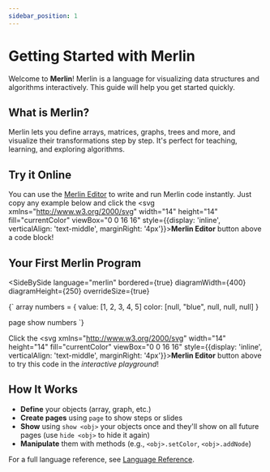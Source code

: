 ```yaml
---
sidebar_position: 1
---
```



# Getting Started with Merlin

Welcome to **Merlin**! Merlin is a language for visualizing data structures and algorithms interactively. This guide will help you get started quickly.

## What is Merlin?

Merlin lets you define arrays, matrices, graphs, trees and more, and visualize their transformations step by step. It's perfect for teaching, learning, and exploring algorithms.

## Try it Online

You can use the [Merlin Editor](https://eth-peach-lab.github.io/merlin/) to write and run Merlin code instantly. Just copy any example below and click the <svg xmlns="http://www.w3.org/2000/svg" width="14" height="14" fill="currentColor" viewBox="0 0 16 16" style={{display: 'inline', verticalAlign: 'text-middle', marginRight: '4px'}}><path d="M14 0a2 2 0 0 1 2 2v12a2 2 0 0 1-2 2H2a2 2 0 0 1-2-2V2a2 2 0 0 1 2-2zM5.904 10.803 10 6.707v2.768a.5.5 0 0 0 1 0V5.5a.5.5 0 0 0-.5-.5H6.525a.5.5 0 1 0 0 1h2.768l-4.096 4.096a.5.5 0 0 0 .707.707"/></svg>**Merlin Editor** button above a code block!

## Your First Merlin Program

<SideBySide 
  language="merlin"
  bordered={true}
  diagramWidth={400}
  diagramHeight={250}
  overrideSize={true}
>
{`
array numbers = {
    value: [1, 2, 3, 4, 5]
    color: [null, "blue", null, null, null]
}

page
show numbers
`}
</SideBySide>

Click the <svg xmlns="http://www.w3.org/2000/svg" width="14" height="14" fill="currentColor" viewBox="0 0 16 16" style={{display: 'inline', verticalAlign: 'text-middle', marginRight: '4px'}}><path d="M14 0a2 2 0 0 1 2 2v12a2 2 0 0 1-2 2H2a2 2 0 0 1-2-2V2a2 2 0 0 1 2-2zM5.904 10.803 10 6.707v2.768a.5.5 0 0 0 1 0V5.5a.5.5 0 0 0-.5-.5H6.525a.5.5 0 1 0 0 1h2.768l-4.096 4.096a.5.5 0 0 0 .707.707"/></svg>**Merlin Editor** button above to try this code in the *interactive playground*!

## How It Works

- **Define** your objects (array, graph, etc.)
- **Create pages** using `page` to show steps or slides
- **Show** using `show <obj>` your objects once and they'll show on all future pages (use `hide <obj>` to hide it again)
- **Manipulate** them with methods (e.g., `<obj>.setColor`, `<obj>.addNode`)

For a full language reference, see [Language Reference](./language-reference.md).
